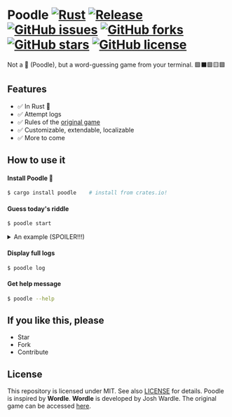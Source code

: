 # Poodle [![Rust](https://github.com/poyea/poodle/actions/workflows/rust.yml/badge.svg)](https://github.com/poyea/poodle/actions/workflows/rust.yml) [![Release](https://github.com/poyea/poodle/actions/workflows/release.yml/badge.svg)](https://github.com/poyea/poodle/actions/workflows/release.yml) [![GitHub issues](https://img.shields.io/github/issues/poyea/poodle?color=red)](https://github.com/poyea/poodle/issues) [![GitHub forks](https://img.shields.io/github/forks/poyea/poodle)](https://github.com/poyea/poodle/network) [![GitHub stars](https://img.shields.io/github/stars/poyea/poodle?color=yellow)](https://github.com/poyea/poodle/stargazers) [![GitHub license](https://img.shields.io/github/license/poyea/poodle?color=white)](https://github.com/poyea/poodle/blob/main/LICENSE)
Not a 🐩 (Poodle), but a word-guessing game from your terminal. 🟩⬛🟩🟨🟩

## Features
* ✅ In Rust 🦀
* ✅ Attempt logs
* ✅ Rules of the [original game](https://www.powerlanguage.co.uk/wordle/)
* ✅ Customizable, extendable, localizable
* ✅ More to come

## How to use it

#### Install Poodle 🐩
```sh
$ cargo install poodle    # install from crates.io!
```

#### Guess today's riddle
```bash
$ poodle start
```
<details>
    <summary>An example (SPOILER!!!)</summary>
    <img src="https://user-images.githubusercontent.com/24757020/153647249-ea80f3f6-f4fa-4593-9659-f6c92e5410cd.jpg" alt="Poodle screenshot">
</details>

#### Display full logs
```bash
$ poodle log
```

#### Get help message
```bash
$ poodle --help
```

## If you like this, please
* Star
* Fork
* Contribute

## License
This repository is licensed under MIT. See also [LICENSE](LICENSE) for details. Poodle is inspired by **Wordle**. **Wordle** is developed by Josh Wardle. The original game can be accessed [here](https://www.powerlanguage.co.uk/wordle/).

